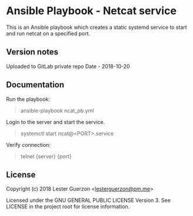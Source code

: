 # Ansible Playbook - Netcat service

This is an Ansible playbook which creates a static systemd service to start and run netcat on a specified port.


## Version notes 
Uploaded to GitLab private repo
Date - 2018-10-20


## Documentation
Run the playbook:
> ansible-playbook ncat_pb.yml

Login to the server and start the service.
> systemctl start ncat@&lt;PORT&gt;.service 

Verify connection:
> telnet {server} {port}

## License

Copyright (c) 2018 Lester Guerzon &lt;lesterguerzon@pm.me&gt;

Licensed under the GNU GENERAL PUBLIC LICENSE Version 3. See LICENSE in the project root for license information.
